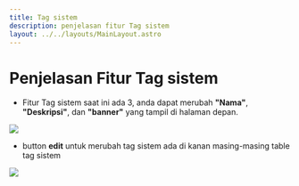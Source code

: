 ```yaml
---
title: Tag sistem
description: penjelasan fitur Tag sistem
layout: ../../layouts/MainLayout.astro
---
```


# Penjelasan Fitur Tag sistem

- Fitur Tag sistem saat ini ada 3, anda dapat merubah **"Nama"**, **"Deskripsi"**, dan **"banner"** yang tampil di halaman depan.

<img class="image-component" src="https://i.im.ge/2023/03/08/7g02CL.image.png">

- button **edit** untuk merubah tag sistem ada di kanan masing-masing table tag sistem 

<img class="image-component" src="https://i.im.ge/2023/03/08/7gwpl1.image.png">
